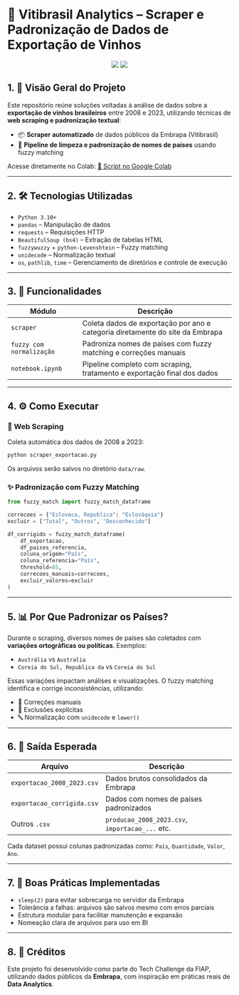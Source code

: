 # 🍇 Vitibrasil Analytics – Scraper e Padronização de Dados de Exportação de Vinhos

<p align="center">
  <img src="https://img.shields.io/badge/Python-3.10%2B-blue?style=for-the-badge&logo=python">
  <img src="https://img.shields.io/badge/Status-Concluído-green?style=for-the-badge">
</p>

## 1. 🎯 Visão Geral do Projeto

Este repositório reúne soluções voltadas à análise de dados sobre a **exportação de vinhos brasileiros** entre 2008 e 2023, utilizando técnicas de **web scraping e padronização textual**:

- 📦 **Scraper automatizado** de dados públicos da Embrapa (Vitibrasil)
- 🧽 **Pipeline de limpeza e padronização de nomes de países** usando fuzzy matching

Acesse diretamente no Colab: [🔗 Script no Google Colab]([https://colab.research.google.com/drive/1Ud6RFogShJPEmBeGQ0tm-yJVuBJz17wv?usp=sharing](https://colab.research.google.com/drive/1PKCWksufdFb1y_1ytx8VvKY_l46kS-71?usp=sharing))

---

## 2. 🛠️ Tecnologias Utilizadas

- `Python 3.10+`
- `pandas` – Manipulação de dados
- `requests` – Requisições HTTP
- `BeautifulSoup (bs4)` – Extração de tabelas HTML
- `fuzzywuzzy` + `python-Levenshtein` – Fuzzy matching
- `unidecode` – Normalização textual
- `os`, `pathlib`, `time` – Gerenciamento de diretórios e controle de execução

---

## 3. 📌 Funcionalidades

| Módulo                      | Descrição                                                                 |
|----------------------------|---------------------------------------------------------------------------|
| `scraper`    | Coleta dados de exportação por ano e categoria diretamente do site da Embrapa |
| `fuzzy com normalização`           | Padroniza nomes de países com fuzzy matching e correções manuais |
| `notebook.ipynb`           | Pipeline completo com scraping, tratamento e exportação final dos dados |

---

## 4. ⚙️ Como Executar

### 🔎 Web Scraping
Coleta automática dos dados de 2008 a 2023:

```bash
python scraper_exportacao.py
```

Os arquivos serão salvos no diretório `data/raw`.

### ✨ Padronização com Fuzzy Matching

```python
from fuzzy_match import fuzzy_match_dataframe

correcoes = {"Eslovaca, Republica": "Eslováquia"}
excluir = ["Total", "Outros", "Desconhecido"]

df_corrigido = fuzzy_match_dataframe(
    df_exportacao,
    df_paises_referencia,
    coluna_origem="País",
    coluna_referencia="País",
    threshold=85,
    correcoes_manuais=correcoes,
    excluir_valores=excluir
)
```

---

## 5. 📊 Por Que Padronizar os Países?

Durante o scraping, diversos nomes de países são coletados com **variações ortográficas ou políticas**. Exemplos:

- `Austrália` vs `Australia`
- `Coreia do Sul, Republica da` vs `Coreia do Sul`

Essas variações impactam análises e visualizações. O fuzzy matching identifica e corrige inconsistências, utilizando:

- 🧠 Correções manuais
- 🚫 Exclusões explícitas
- 🔤 Normalização com `unidecode` e `lower()`

---

## 6. 💾 Saída Esperada

| Arquivo                        | Descrição                                     |
|-------------------------------|-----------------------------------------------|
| `exportacao_2008_2023.csv`    | Dados brutos consolidados da Embrapa          |
| `exportacao_corrigida.csv`    | Dados com nomes de países padronizados        |
| Outros `.csv`                 | `producao_2008_2023.csv`, `importacao_...` etc.|

Cada dataset possui colunas padronizadas como: `País`, `Quantidade`, `Valor`, `Ano`.

---

## 7. 📎 Boas Práticas Implementadas

- `sleep(2)` para evitar sobrecarga no servidor da Embrapa
- Tolerância a falhas: arquivos são salvos mesmo com erros parciais
- Estrutura modular para facilitar manutenção e expansão
- Nomeação clara de arquivos para uso em BI

---

## 8. 📢 Créditos

Este projeto foi desenvolvido como parte do Tech Challenge da FIAP, utilizando dados públicos da **Embrapa**, com inspiração em práticas reais de **Data Analytics**.

